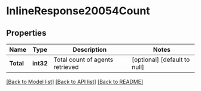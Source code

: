 # InlineResponse20054Count

## Properties
Name | Type | Description | Notes
------------ | ------------- | ------------- | -------------
**Total** | **int32** | Total count of agents retrieved | [optional] [default to null]

[[Back to Model list]](../README.md#documentation-for-models) [[Back to API list]](../README.md#documentation-for-api-endpoints) [[Back to README]](../README.md)

